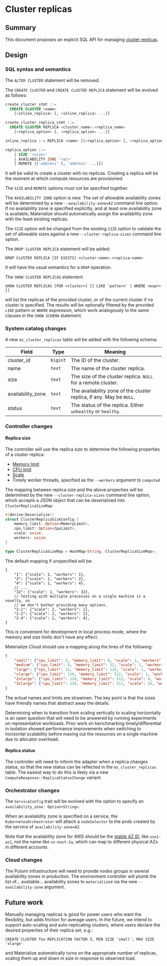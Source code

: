 # Cluster replicas

## Summary

This document proposes an explicit SQL API for managing
[cluster replicas](../platform/ux.md#cluster-replica).

## Design

### SQL syntax and semantics

The `ALTER CLUSTER` statement will be removed.

The `CREATE CLUSTER` and `CREATE CLUSTER REPLICA` statement will be evolved as
follows:

```sql
create_cluster_stmt ::=
  CREATE CLUSTER <name>
    [<inline_replica> [, <inline_replica> ...]]

create_cluster_replica_stmt ::=
  CREATE CLUSTER REPLICA <cluster_name>.<replica_name>
    [<replica_option> [, <replica_option> ...]]

inline_replica ::= REPLICA <name> [(<replica_option> [, <replica_option> ...])]

replica_option ::=
    | SIZE '<size>'
    | AVAILABILITY ZONE '<az>'
    | REMOTE (['address' [, 'address' ...]])
```

It will be valid to create a cluster with no replicas. Creating a replica will
be the moment at which compute resources are provisioned.

The `SIZE` and `REMOTE` options must not be specified together.

The `AVAILABILITY ZONE` option is new. The set of allowable availability zones
will be determined by a new `--availability-zone=AZ` command line option.
If no availability zone is specified explicitly, and at least one availability
zone is available, Materialize should automatically assign the availability
zone with the least existing replicas.

The `SIZE` option will be changed from the existing `SIZE` option to validate
the set of allowable sizes against a new `--cluster-replica-sizes`
command line option.

The `DROP CLUSTER REPLICA` statement will be added:

```
DROP CLUSTER REPLICA [IF EXISTS] <cluster-name>.<replica-name>
```

It will have the usual semantics for a `DROP` operation.

The `SHOW CLUSTER REPLICAS` statement

```
SHOW CLUSTER REPLICAS [FOR <cluster>] [{ LIKE 'pattern' | WHERE <expr> }]
```

will list the replicas of the provided cluster, or of the current cluster if no
cluster is specified. The results will be optionally filtered by the provided
`LIKE` pattern or `WHERE` expression, which work analogously to the same clauses
in the `SHOW SCHEMA` statement.

### System catalog changes

A new `mz_cluster_replicas` table will be added with the following schema:

Field             | Type      | Meaning
------------------|-----------|--------
cluster_id        | `bigint`  | The ID of the cluster.
name              | `text`    | The name of the cluster replica.
size              | `text`    | The size of the cluster replica. `NULL` for a remote cluster.
availability_zone | `text`    | The availability zone of the cluster replica, if any. May be `NULL`.
status            | `text`    | The status of the replica. Either `unhealthy` or `healthy`.

### Controller changes

#### Replica size

The controller will use the replica size to determine the following properties
of a cluster replica:

  * [Memory limit](https://dev.materialize.com/api/rust/mz_orchestrator/struct.ServiceConfig.html#structfield.memory_limit)
  * [CPU limit](https://dev.materialize.com/api/rust/mz_orchestrator/struct.ServiceConfig.html#structfield.cpu_limit)
  * [Scale](https://dev.materialize.com/api/rust/mz_orchestrator/struct.ServiceConfig.html#structfield.scale)
  * Timely worker threads, specified as the `--workers` argument to `computed`

The mapping between replica size and the above properties will be
determined by the new `--cluster-replica-sizes` command line option, which
accepts a JSON object that can be deserialized into `ClusterReplicaSizeMap`:

```rust
#[derive(Deserialize)]
struct ClusterReplicaSizeConfig {
    memory_limit: Option<MemoryLimit>,
    cpu_limit: Option<CpuLimit>,
    scale: usize,
    workers: usize,
}

type ClusterReplicaSizeMap = HashMap<String, ClusterReplicaSizeMap>;
```

The default mapping if unspecified will be:

```jsonc
{
    "1": {"scale": 1, "workers": 1},
    "2": {"scale": 1, "workers": 2},
    "4": {"scale": 1, "workers": 4},
    // ...
    "32": {"scale": 1, "workers": 32},
    // Testing with multiple processes on a single machine is a novelty, so
    // we don't bother providing many options.
    "2-1": {"scale": 2, "workers": 1},
    "2-2": {"scale": 2, "workers": 2},
    "2-4": {"scale": 2, "workers": 4},
}
```

This is convenient for development in local process mode, where the memory and
size limits don't have any effect.

Materialize Cloud should use a mapping along the lines of the following:

```json
{
    "small": {"cpu_limit": 2, "memory_limit": 8, "scale": 1, "workers": 1},
    "medium": {"cpu_limit": 8, "memory_limit": 32, "scale": 1, "workers": 4},
    "large": {"cpu_limit": 32, "memory_limit": 128, "scale": 1, "workers": 16},
    "xlarge": {"cpu_limit": 128, "memory_limit": 512, "scale": 1, "workers": 64},
    "2xlarge": {"cpu_limit": 128, "memory_limit": 512, "scale": 4, "workers": 64},
    "3xlarge": {"cpu_limit": 128, "memory_limit": 512, "scale": 16, "workers": 64},
}
```

The actual names and limits are strawmen. The key point is that the sizes have
friendly names that abstract away the details.

Determining when to transition from scaling vertically to scaling horizontally
is an open question that will need to be answered by running experiments on
representative workloads. Prior work on benchmarking timely/differential in
isolation showed performance improvements when switching to horizontal
scalability before maxing out the resources on a single machine due to
allocator overhead.

#### Replica status

The controller will need to inform the adapter when a replica changes status, so
that the new status can be reflected in the `mz_cluster_replicas` table. The
easiest way to do this is likely via a new
`ComputeResponse::ReplicaStatusChange` variant.

### Orchestrator changes

The `ServiceConfig` trait will be evolved with the option to specify an
`availability_zone: Option<String>`.

When an availability zone is specified on a service, the
`KubernetesOrchestrator` will attach a `nodeSelector` to the pods created by the
service of `availability-zone=AZ`.

Note that the availability zone for AWS should be the
[stable AZ ID](https://docs.aws.amazon.com/ram/latest/userguide/working-with-az-ids.html),
like `use1-az1`, not the name like `us-east-1a`, which can map to different
physical AZs in different accounts.

### Cloud changes

The Pulumi infrastructure will need to provide nodes groups in several
availability zones in production. The environment controller will plumb
the list of... available... availability zones to `materialized` via the
new `--availability-zone` argument.

## Future work

Manually managing replicas is good for power users who want the flexibility, but
adds friction for average users. In the future, we intend to support
auto-scaling and auto-replicating clusters, where users declare the desired
properties of their replica set, e.g.:

```
CREATE CLUSTER foo REPLICATION FACTOR 3, MIN SIZE 'small', MAX SIZE 'xlarge'
```

and Materialize automatically turns on the appropriate number of replicas,
scaling them up and down in size in response to observed load.
